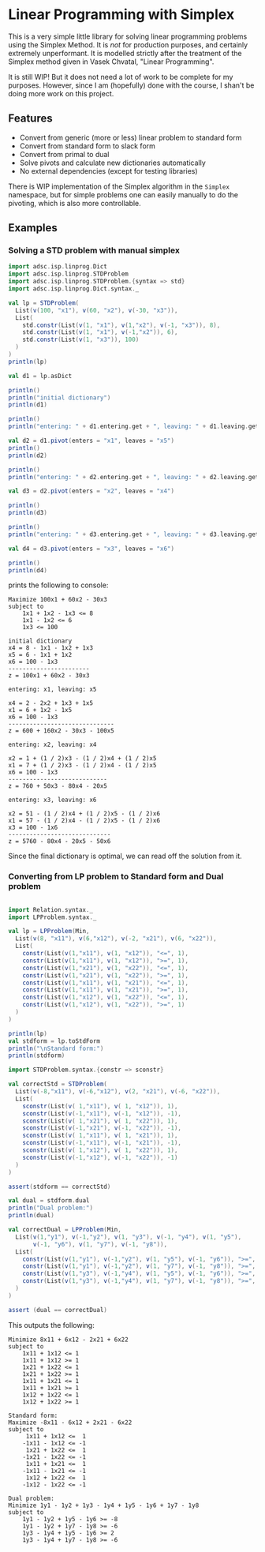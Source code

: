 # Linear Programming with Simplex
This is a very simple little library for solving linear programming
problems using the Simplex Method. It is _not_ for production purposes, and
certainly extremely unperformant. It is modelled strictly after the treatment
of the Simplex method given in Vasek Chvatal, "Linear Programming".

It is still WIP! But it does not need a lot of work to be complete for my
purposes. However, since I am (hopefully) done with the course, I shan't be
doing more work on this project.

## Features
- Convert from generic (more or less) linear problem to standard form
- Convert from standard form to slack form
- Convert from primal to dual
- Solve pivots and calculate new dictionaries automatically
- No external dependencies (except for testing libraries)

There is WIP implementation of the Simplex algorithm in the `Simplex` namespace,
but for simple problems one can easily manually to do the pivoting, which is
also more controllable.

## Examples

### Solving a STD problem with manual simplex
```scala
import adsc.isp.linprog.Dict
import adsc.isp.linprog.STDProblem
import adsc.isp.linprog.STDProblem.{syntax => std}
import adsc.isp.linprog.Dict.syntax._

val lp = STDProblem(
  List(v(100, "x1"), v(60, "x2"), v(-30, "x3")),
  List(
    std.constr(List(v(1, "x1"), v(1,"x2"), v(-1, "x3")), 8),
    std.constr(List(v(1, "x1"), v(-1,"x2")), 6),
    std.constr(List(v(1, "x3")), 100)
  )
)
println(lp)

val d1 = lp.asDict

println()
println("initial dictionary")
println(d1)

println()
println("entering: " + d1.entering.get + ", leaving: " + d1.leaving.get)

val d2 = d1.pivot(enters = "x1", leaves = "x5")
println()
println(d2)

println()
println("entering: " + d2.entering.get + ", leaving: " + d2.leaving.get)

val d3 = d2.pivot(enters = "x2", leaves = "x4")

println()
println(d3)

println()
println("entering: " + d3.entering.get + ", leaving: " + d3.leaving.get)

val d4 = d3.pivot(enters = "x3", leaves = "x6")

println()
println(d4)
```

prints the following to console:

    Maximize 100x1 + 60x2 - 30x3
    subject to
        1x1 + 1x2 - 1x3 <= 8
        1x1 - 1x2 <= 6
        1x3 <= 100

    initial dictionary
    x4 = 8 - 1x1 - 1x2 + 1x3
    x5 = 6 - 1x1 + 1x2
    x6 = 100 - 1x3
    -----------------------
    z = 100x1 + 60x2 - 30x3

    entering: x1, leaving: x5

    x4 = 2 - 2x2 + 1x3 + 1x5
    x1 = 6 + 1x2 - 1x5
    x6 = 100 - 1x3
    ------------------------------
    z = 600 + 160x2 - 30x3 - 100x5

    entering: x2, leaving: x4

    x2 = 1 + (1 / 2)x3 - (1 / 2)x4 + (1 / 2)x5
    x1 = 7 + (1 / 2)x3 - (1 / 2)x4 - (1 / 2)x5
    x6 = 100 - 1x3
    ----------------------------
    z = 760 + 50x3 - 80x4 - 20x5

    entering: x3, leaving: x6

    x2 = 51 - (1 / 2)x4 + (1 / 2)x5 - (1 / 2)x6
    x1 = 57 - (1 / 2)x4 - (1 / 2)x5 - (1 / 2)x6
    x3 = 100 - 1x6
    -----------------------------
    z = 5760 - 80x4 - 20x5 - 50x6

Since the final dictionary is optimal, we can read off the solution from it.

### Converting from LP problem to Standard form and Dual problem

```scala

import Relation.syntax._
import LPProblem.syntax._

val lp = LPProblem(Min,
  List(v(8, "x11"), v(6,"x12"), v(-2, "x21"), v(6, "x22")),
  List(
    constr(List(v(1,"x11"), v(1, "x12")), "<=", 1),
    constr(List(v(1,"x11"), v(1, "x12")), ">=", 1),
    constr(List(v(1,"x21"), v(1, "x22")), "<=", 1),
    constr(List(v(1,"x21"), v(1, "x22")), ">=", 1),
    constr(List(v(1,"x11"), v(1, "x21")), "<=", 1),
    constr(List(v(1,"x11"), v(1, "x21")), ">=", 1),
    constr(List(v(1,"x12"), v(1, "x22")), "<=", 1),
    constr(List(v(1,"x12"), v(1, "x22")), ">=", 1)
  )
)

println(lp)
val stdform = lp.toStdForm
println("\nStandard form:")
println(stdform)

import STDProblem.syntax.{constr => sconstr}

val correctStd = STDProblem(
  List(v(-8,"x11"), v(-6,"x12"), v(2, "x21"), v(-6, "x22")),
  List(
    sconstr(List(v( 1,"x11"), v( 1, "x12")), 1),
    sconstr(List(v(-1,"x11"), v(-1, "x12")), -1),
    sconstr(List(v( 1,"x21"), v( 1, "x22")), 1),
    sconstr(List(v(-1,"x21"), v(-1, "x22")), -1),
    sconstr(List(v( 1,"x11"), v( 1, "x21")), 1),
    sconstr(List(v(-1,"x11"), v(-1, "x21")), -1),
    sconstr(List(v( 1,"x12"), v( 1, "x22")), 1),
    sconstr(List(v(-1,"x12"), v(-1, "x22")), -1)
  )
)

assert(stdform == correctStd)

val dual = stdform.dual
println("Dual problem:")
println(dual)

val correctDual = LPProblem(Min,
  List(v(1,"y1"), v(-1,"y2"), v(1, "y3"), v(-1, "y4"), v(1, "y5"),
       v(-1, "y6"), v(1, "y7"), v(-1, "y8")),
  List(
    constr(List(v(1,"y1"), v(-1,"y2"), v(1, "y5"), v(-1, "y6")), ">=", -8),
    constr(List(v(1,"y1"), v(-1,"y2"), v(1, "y7"), v(-1, "y8")), ">=", -6),
    constr(List(v(1,"y3"), v(-1,"y4"), v(1, "y5"), v(-1, "y6")), ">=",  2),
    constr(List(v(1,"y3"), v(-1,"y4"), v(1, "y7"), v(-1, "y8")), ">=",  -6)
  )
)

assert (dual == correctDual)

```
This outputs the following:

    Minimize 8x11 + 6x12 - 2x21 + 6x22
    subject to
        1x11 + 1x12 <= 1
        1x11 + 1x12 >= 1
        1x21 + 1x22 <= 1
        1x21 + 1x22 >= 1
        1x11 + 1x21 <= 1
        1x11 + 1x21 >= 1
        1x12 + 1x22 <= 1
        1x12 + 1x22 >= 1
    
    Standard form:
    Maximize -8x11 - 6x12 + 2x21 - 6x22
    subject to
         1x11 + 1x12 <=  1
        -1x11 - 1x12 <= -1
         1x21 + 1x22 <=  1
        -1x21 - 1x22 <= -1
         1x11 + 1x21 <=  1
        -1x11 - 1x21 <= -1
         1x12 + 1x22 <=  1
        -1x12 - 1x22 <= -1
    
    Dual problem:
    Minimize 1y1 - 1y2 + 1y3 - 1y4 + 1y5 - 1y6 + 1y7 - 1y8
    subject to
        1y1 - 1y2 + 1y5 - 1y6 >= -8
        1y1 - 1y2 + 1y7 - 1y8 >= -6
        1y3 - 1y4 + 1y5 - 1y6 >= 2
        1y3 - 1y4 + 1y7 - 1y8 >= -6